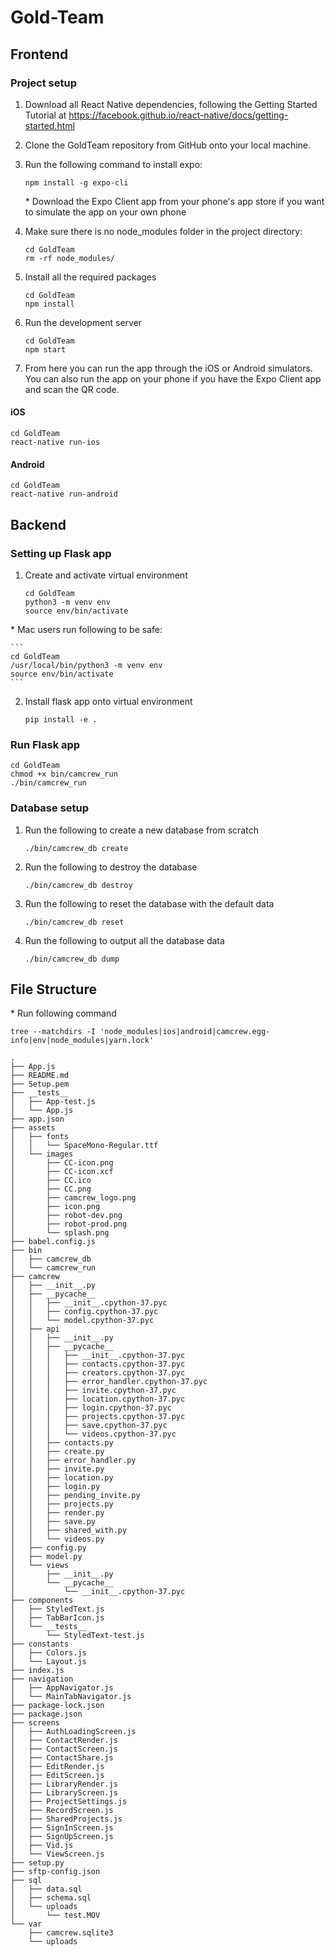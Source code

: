 # Gold-Team

## Frontend
### Project setup

1. Download all React Native dependencies, following the Getting Started Tutorial at https://facebook.github.io/react-native/docs/getting-started.html
2. Clone the GoldTeam repository from GitHub onto your local machine.
3. Run the following command to install expo:
    ```
    npm install -g expo-cli
    ```
    \* Download the Expo Client app from your phone's app store if you want to simulate the app on your own phone
4. Make sure there is no node_modules folder in the project directory:
    ```
    cd GoldTeam
    rm -rf node_modules/
    ```

5. Install all the required packages 
    ```
    cd GoldTeam
    npm install
    ```
6. Run the development server
    ```
    cd GoldTeam
    npm start
    ```
7. From here you can run the app through the iOS or Android simulators. You can also run the app on your phone if you have the Expo Client app and scan the QR code.

#### iOS

```
cd GoldTeam
react-native run-ios
```

#### Android

```
cd GoldTeam
react-native run-android
```

## Backend
### Setting up Flask app
1. Create and activate virtual environment
    ```
    cd GoldTeam
    python3 -m venv env
    source env/bin/activate
    ```
\* Mac users run following to be safe:

    ```
    cd GoldTeam
    /usr/local/bin/python3 -m venv env
    source env/bin/activate
    ```

2. Install flask app onto virtual environment
    ```
    pip install -e .
    ```

### Run Flask app

```
cd GoldTeam
chmod +x bin/camcrew_run
./bin/camcrew_run
```

### Database setup
1. Run the following to create a new database from scratch
    ```
    ./bin/camcrew_db create
    ```
2. Run the following to destroy the database
    ```
    ./bin/camcrew_db destroy
    ```
3. Run the following to reset the database with the default data
    ```
    ./bin/camcrew_db reset
    ```
4. Run the following to output all the database data
    ```
    ./bin/camcrew_db dump
    ```

## File Structure
\* Run following command
```
tree --matchdirs -I 'node_modules|ios|android|camcrew.egg-info|env|node_modules|yarn.lock'
```
    .
    ├── App.js
    ├── README.md
    ├── Setup.pem
    ├── __tests__
    │   ├── App-test.js
    │   └── App.js
    ├── app.json
    ├── assets
    │   ├── fonts
    │   │   └── SpaceMono-Regular.ttf
    │   └── images
    │       ├── CC-icon.png
    │       ├── CC-icon.xcf
    │       ├── CC.ico
    │       ├── CC.png
    │       ├── camcrew_logo.png
    │       ├── icon.png
    │       ├── robot-dev.png
    │       ├── robot-prod.png
    │       └── splash.png
    ├── babel.config.js
    ├── bin
    │   ├── camcrew_db
    │   └── camcrew_run
    ├── camcrew
    │   ├── __init__.py
    │   ├── __pycache__
    │   │   ├── __init__.cpython-37.pyc
    │   │   ├── config.cpython-37.pyc
    │   │   └── model.cpython-37.pyc
    │   ├── api
    │   │   ├── __init__.py
    │   │   ├── __pycache__
    │   │   │   ├── __init__.cpython-37.pyc
    │   │   │   ├── contacts.cpython-37.pyc
    │   │   │   ├── creators.cpython-37.pyc
    │   │   │   ├── error_handler.cpython-37.pyc
    │   │   │   ├── invite.cpython-37.pyc
    │   │   │   ├── location.cpython-37.pyc
    │   │   │   ├── login.cpython-37.pyc
    │   │   │   ├── projects.cpython-37.pyc
    │   │   │   ├── save.cpython-37.pyc
    │   │   │   └── videos.cpython-37.pyc
    │   │   ├── contacts.py
    │   │   ├── create.py
    │   │   ├── error_handler.py
    │   │   ├── invite.py
    │   │   ├── location.py
    │   │   ├── login.py
    │   │   ├── pending_invite.py
    │   │   ├── projects.py
    │   │   ├── render.py
    │   │   ├── save.py
    │   │   ├── shared_with.py
    │   │   └── videos.py
    │   ├── config.py
    │   ├── model.py
    │   └── views
    │       ├── __init__.py
    │       └── __pycache__
    │           └── __init__.cpython-37.pyc
    ├── components
    │   ├── StyledText.js
    │   ├── TabBarIcon.js
    │   └── __tests__
    │       └── StyledText-test.js
    ├── constants
    │   ├── Colors.js
    │   └── Layout.js
    ├── index.js
    ├── navigation
    │   ├── AppNavigator.js
    │   └── MainTabNavigator.js
    ├── package-lock.json
    ├── package.json
    ├── screens
    │   ├── AuthLoadingScreen.js
    │   ├── ContactRender.js
    │   ├── ContactScreen.js
    │   ├── ContactShare.js
    │   ├── EditRender.js
    │   ├── EditScreen.js
    │   ├── LibraryRender.js
    │   ├── LibraryScreen.js
    │   ├── ProjectSettings.js
    │   ├── RecordScreen.js
    │   ├── SharedProjects.js
    │   ├── SignInScreen.js
    │   ├── SignUpScreen.js
    │   ├── Vid.js
    │   └── ViewScreen.js
    ├── setup.py
    ├── sftp-config.json
    ├── sql
    │   ├── data.sql
    │   ├── schema.sql
    │   └── uploads
    │       └── test.MOV
    └── var
        ├── camcrew.sqlite3
        └── uploads

```

